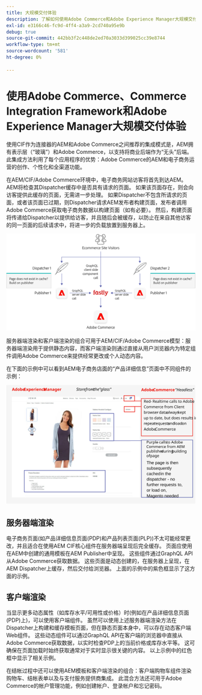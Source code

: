 ```yaml
---
title: 大规模交付体验
description: 了解如何使用Adobe Commerce和Adobe Experience Manager大规模交付体验。
exl-id: e3166c46-fc9d-4ff4-a3a9-2cd740a95e9b
debug: true
source-git-commit: 442bb3f2c448de2ed70a3033d399025cc39e8744
workflow-type: tm+mt
source-wordcount: '581'
ht-degree: 0%

---
```


# 使用Adobe Commerce、Commerce Integration Framework和Adobe Experience Manager大规模交付体验

使用CIF作为连接器的AEM和Adobe Commerce之间推荐的集成模式是，AEM拥有表示层（“玻璃”）和Adobe Commerce，以支持将商业后端作为“无头”后端。 此集成方法利用了每个应用程序的优势：Adobe Commerce的AEM和电子商务运营的创作、个性化和全渠道功能。

在AEM/CIF/Adobe Commerce环境中，电子商务网站访客将首先到达AEM。 AEM将检查其Dispatcher缓存中是否具有请求的页面。 如果该页面存在，则会向访客提供此缓存的页面，无需进一步处理。 如果Dispatcher不包含所请求的页面，或者该页面已过期，则Dispatcher请求AEM发布者构建页面，发布者调用Adobe Commerce获取电子商务数据以构建页面（如有必要）。 然后，构建页面将传递给Dispatcher以提供给访客，并且随后会被缓存，以防止在来自其他访客的同一页面的后续请求中，将进一步的负载放置到服务器上。

![AdobeExperience Manager和Adobe Commerce架构概述图](../assets/commerce-at-scale/overview.png)

服务器端渲染和客户端渲染的组合可用于AEM/CIF/Adobe Commerce模型：服务器端渲染用于提供静态内容，而客户端渲染则通过直接从用户浏览器内为特定组件调用Adobe Commerce来提供经常更改或个人动态内容。

在下面的示例中可以看到AEM电子商务店面的“产品详细信息”页面中不同组件的示例：

![AdobeExperience Manager和Adobe Commerce架构概述图](../assets/commerce-at-scale/product-details-page.svg)

## 服务器端渲染

电子商务页面(如产品详细信息页面(PDP)和产品列表页面(PLP))不太可能经常更改，并且适合在使用AEM CIF核心组件在服务器端呈现后完全缓存。 页面应使用在AEM中创建的通用模板在AEM Publisher中呈现。 这些组件通过GraphQL API从Adobe Commerce获取数据。 这些页面是动态创建的，在服务器上呈现，在AEM Dispatcher上缓存，然后交付给浏览器。 上面的示例中的紫色框显示了这方面的示例。

## 客户端渲染

当显示更多动态属性（如库存水平/可用性或价格）时(例如在产品详细信息页面(PDP)上)，可以使用客户端组件。 虽然可以使用上述服务器端渲染方法在Dispatcher上构建和缓存模板页面，但在静态页面本身中，可以存在动态客户端Web组件。 这些动态组件可以通过GraphQL API在客户端的浏览器中直接从Adobe Commerce获取数据，以实时检查PDP上的当前价格或库存水平等。 这可确保在页面加载时始终获取通常对于实时显示很关键的内容。 以上示例中的红色框中显示了相关示例。

在结帐过程中还可以使用AEM模板和客户端渲染的组合：客户端购物车组件渲染购物车、结帐表单以及与支付服务提供商集成。 此混合方法还可用于Adobe Commerce的帐户管理功能，例如创建帐户、登录帐户和忘记密码。
